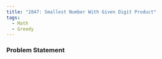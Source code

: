 ```yaml
---
title: "2847: Smallest Number With Given Digit Product"
tags:
  - Math
  - Greedy
---
```

### Problem Statement

